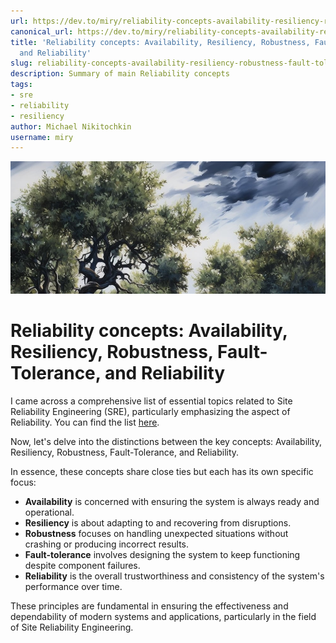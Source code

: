 ```yaml
---
url: https://dev.to/miry/reliability-concepts-availability-resiliency-robustness-fault-tolerance-and-reliability-4j4o
canonical_url: https://dev.to/miry/reliability-concepts-availability-resiliency-robustness-fault-tolerance-and-reliability-4j4o
title: 'Reliability concepts: Availability, Resiliency, Robustness, Fault-Tolerance,
  and Reliability'
slug: reliability-concepts-availability-resiliency-robustness-fault-tolerance-and-reliability-4j4o
description: Summary of main Reliability concepts
tags:
- sre
- reliability
- resiliency
author: Michael Nikitochkin
username: miry
---
```


![Cover image](/assets/2023-10-26-reliability-concepts-availability-resiliency-robustness-fault-tolerance-and-reliability-4j4o-cover_image-n261b1zdgrqw99aimxzs.jpg)

# Reliability concepts: Availability, Resiliency, Robustness, Fault-Tolerance, and Reliability


I came across a comprehensive list of essential topics related to Site Reliability Engineering (SRE), particularly emphasizing the aspect of Reliability. You can find the list [here](https://github.com/teivah/sre-roadmap#reliability).

Now, let's delve into the distinctions between the key concepts: Availability, Resiliency, Robustness, Fault-Tolerance, and Reliability.

In essence, these concepts share close ties but each has its own specific focus:

* **Availability** is concerned with ensuring the system is always ready and operational.
* **Resiliency** is about adapting to and recovering from disruptions.
* **Robustness** focuses on handling unexpected situations without crashing or producing incorrect results.
* **Fault-tolerance** involves designing the system to keep functioning despite component failures.
* **Reliability** is the overall trustworthiness and consistency of the system's performance over time.

These principles are fundamental in ensuring the effectiveness and dependability of modern systems and applications, particularly in the field of Site Reliability Engineering.




